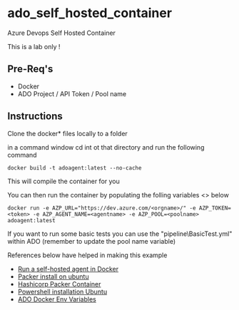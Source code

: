 # ado_self_hosted_container
Azure Devops Self Hosted Container 


This is a lab only !

## Pre-Req's

* Docker
* ADO Project / API Token / Pool name

## Instructions

Clone the docker\* files locally to a folder 

in a command window cd int ot that directory and run the following command

    docker build -t adoagent:latest --no-cache

This will compile the container for you 

You can then run the container by populating the folling variables <> below 


    docker run -e AZP_URL="https://dev.azure.com/<orgname>/" -e AZP_TOKEN=<token> -e AZP_AGENT_NAME=<agentname> -e AZP_POOL=<poolname> adoagent:latest

If you want to run some basic tests you can use the "pipeline\BasicTest.yml" within ADO (remember to update the pool name variable)

References below have helped in making this example 
* [Run a self-hosted agent in Docker](https://learn.microsoft.com/en-us/azure/devops/pipelines/agents/docker?view=azure-devops)
* [Packer install on ubuntu](https://computingforgeeks.com/how-to-install-and-use-packer/?expand_article=1)
* [Hashicorp Packer Container](https://github.com/hashicorp/docker-hub-images/tree/master/packer)
* [Powershell installation Ubuntu](https://learn.microsoft.com/en-us/powershell/scripting/install/install-ubuntu?view=powershell-7.3)
* [ADO Docker Env Variables](https://learn.microsoft.com/en-us/azure/devops/pipelines/agents/docker?view=azure-devops#environment-variables)